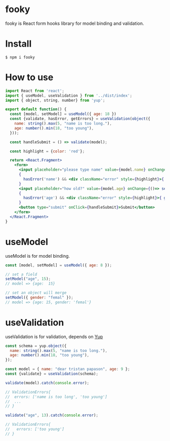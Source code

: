 # fooky

fooky is React form hooks library for model binding and validation.

# Install

```shell
$ npm i fooky
```

# How to use

```jsx
import React from 'react';
import { useModel, useValidation } from '../dist/index';
import { object, string, number} from 'yup';

export default function() {
  const [model, setModel] = useModel({ age: 18 })
  const {validate, hasError, getErrors} = useValidation(object({
    name: string().max(5, "name is too long."),
    age: number().min(18, "too young"),
  }));

  const handleSubmit = () => validate(model);

  const highlight = {color: 'red'};

  return <React.Fragment>
    <form>
      <input placeholder="please type name" value={model.name} onChange={()=> setModel('name')} onBlur={() => validate('name')}></input>
      { 
        hasError('name') && <div className="error" style={highlight}>{ getErrors('name') }</div> 
      }
      <input placeholder="how old?" value={model.age} onChange={()=> setModel('age')} onBlur={() => validate('age')}></input>
      { 
        hasError('age') && <div className="error" style={highlight}>{ getErrors('age') }</div>
      }
      <button type="submit" onClick={handleSubmit}>Submit</button>
    </form>
  </React.Fragment>
}
```

# useModel

useModel is for model binding.

```javascript
const [model, setModel] = useModel({ age: 8 });

// set a field
setModel("age", 15);
// model => {age:  15}

// set an object will merge
setModel({ gender: "femal" });
// model => {age: 15, gender: 'femal'}
```

# useValidation

useValidation is for validation, depends on [Yup](https://github.com/jquense/yup)

```javascript
const schema = yup.object({
  name: string().max(5, "name is too long."),
  age: number().min(18, "too young"),
});

const model = { name: "dear tristan papason", age: 9 };
const {validate} = useValidation(schema);

validate(model).catch(console.error);

// ValidationErrors{
//  errors: ['name is too long', 'too young']
//  ...
// }

validate("age", 13).catch(console.error);

// ValidationErrors{
//   errors: ['too young']
// }
```
